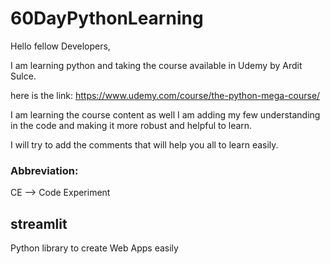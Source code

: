 # 60DayPythonLearning

Hello fellow Developers,

I am learning python and taking the course available in Udemy by Ardit Sulce.

here is the link: 
https://www.udemy.com/course/the-python-mega-course/

I am learning the course content as well I am adding my few understanding in the code and making it more robust and helpful to learn.

I will try to add the comments that will help you all to learn easily.


### Abbreviation:

CE --> Code Experiment


## streamlit
Python library to create Web Apps easily
